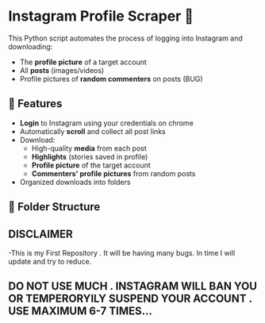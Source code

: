 # Instagram Profile Scraper 📸

This Python script automates the process of logging into Instagram and downloading:

- The **profile picture** of a target account
- All **posts** (images/videos)
- Profile pictures of **random commenters** on posts (BUG)

## 🚀 Features

- **Login** to Instagram using your credentials on chrome
- Automatically **scroll** and collect all post links
- Download:
  - High-quality **media** from each post
  - **Highlights** (stories saved in profile)
  - **Profile picture** of the target account
  - **Commenters' profile pictures** from random posts
- Organized downloads into folders

## 📁 Folder Structure

## DISCLAIMER
  -This is my First Repository . It will be having many bugs. In time I will update and try to reduce.


##   DO NOT USE MUCH . INSTAGRAM WILL BAN YOU OR TEMPERORYILY SUSPEND YOUR ACCOUNT . USE MAXIMUM 6-7 TIMES...
